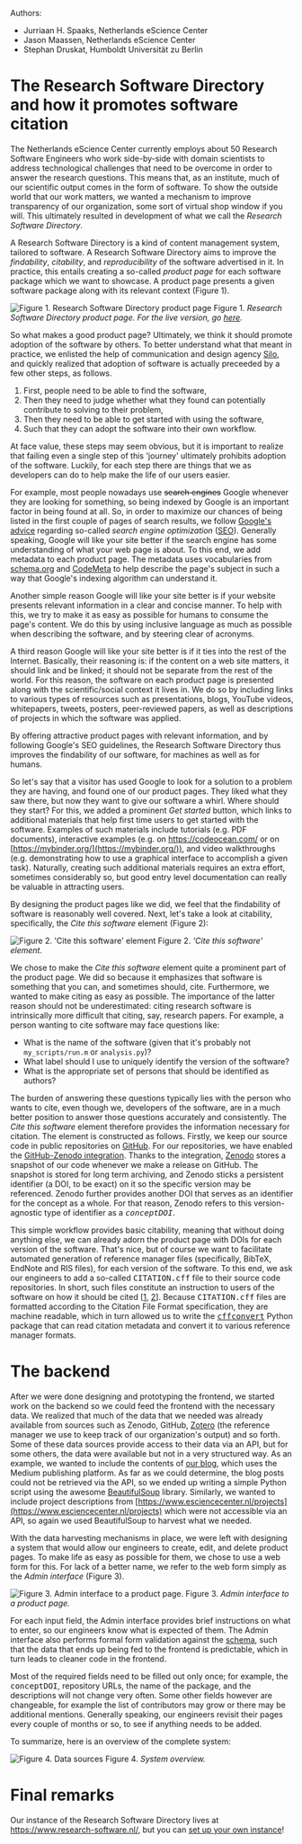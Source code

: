 <link href="blog.css" rel="stylesheet"></link>
<link rel="stylesheet" href="https://fonts.googleapis.com/css?family=Lato:400,700" media="all">

Authors:

- Jurriaan H. Spaaks, Netherlands eScience Center <a href="https://orcid.org/0000-0002-7064-4069"><img src="orcid.png" style="width:14px"></a>
- Jason Maassen, Netherlands eScience Center <a href="https://orcid.org/0000-0002-8172-4865"><img src="orcid.png" style="width:14px"></a>
- Stephan Druskat, Humboldt Universität zu Berlin <a href="https://orcid.org/0000-0003-4925-7248"><img src="orcid.png" style="width:14px"></a>

# The Research Software Directory and how it promotes software citation

The Netherlands eScience Center currently employs about 50 Research Software Engineers who work side-by-side with domain scientists to address technological challenges that need to be overcome in order to answer the research questions. This means that, as an institute, much of our scientific output comes in the form of software. To show the outside world that our work matters, we wanted a mechanism to improve transparency of our organization, some sort of virtual shop window if you will. This ultimately resulted in development of what we call the _Research Software Directory_.

A Research Software Directory is a kind of content management system, tailored to software. A Research Software Directory aims to improve the _findability_, _citability_, and _reproducibility_ of the software advertised in it. <!-- The complete software is free and open source. It is being developed on GitHub [here](https://github.com/research-software-directory/research-software-directory) and it is released under a permissive license  ([Apache-2.0](https://tldrlegal.com/license/apache-license-2.0-(apache-2.0))). -->In practice, this entails creating a so-called _product page_ for each software package which we want to showcase. A product page presents a given software package along with its relevant context (Figure 1).

![Figure 1. Research Software Directory product page][rsd-product-page]
Figure 1. _Research Software Directory product page. For the live version, go [here](https://research-software.nl/software/xenon)._

So what makes a good product page? Ultimately, we think it should promote adoption of the software by others. To better understand what that meant in practice, we enlisted the help of communication and design agency [Silo](https://www.siloagency.com/en/), and quickly realized that adoption of software is actually preceeded by a few other steps, as follows.

1. First, people need to be able to find the software,
1. Then they need to judge whether what they found can potentially contribute to solving to their problem,
1. Then they need to be able to get started with using the software,
1. Such that they can adopt the software into their own workflow.

At face value, these steps may seem obvious, but it is important to realize that failing even a single step of this 'journey' ultimately prohibits adoption of the software. Luckily, for each step there are things that we as developers can do to help make the life of our users easier.

For example, most people nowadays use <span style="text-decoration:line-through">search engines</span> Google whenever they are looking for something, so being indexed by Google is an important factor in being found at all. So, in order to maximize our chances of being listed in the first couple of pages of search results, we follow [Google's advice](https://support.google.com/webmasters/answer/35769?hl=en) regarding so-called _search engine optimization_ ([SEO](https://en.wikipedia.org/wiki/Search_engine_optimization)). Generally speaking, Google will like your site better if the search engine has some understanding of what your web page is about. To this end, we add metadata to each product page. The metadata uses vocabularies from [schema.org](https://schema.org/) and [CodeMeta](https://codemeta.github.io/) to help describe the page's subject in such a way that Google's indexing algorithm can understand it.

Another simple reason Google will like your site better is if your website presents relevant information in a clear and concise manner. To help with this, we try to make it as easy as possible for humans to consume the page's content. We do this by using inclusive language as much as possible when describing the software, and by steering clear of acronyms.

A third reason Google will like your site better is if it ties into the rest of the Internet. Basically, their reasoning is: if the content on a web site matters, it should link and be linked; it should not be separate from the rest of the world. For this reason, the software on each product page is presented along with the scientific/social context it lives in. We do so by including links to various types of resources such as presentations, blogs, YouTube videos, whitepapers, tweets, posters, peer-reviewed papers, as well as descriptions of projects in which the software was applied.

By offering attractive product pages with relevant information, and by following Google's SEO guidelines, the Research Software Directory thus improves the findability of our software, for machines as well as for humans.

So let's say that a visitor has used Google to look for a solution to a problem they are having, and found one of our product pages. They liked what they saw there, but now they want to give our software a whirl. Where should they start? For this, we added a prominent _Get started_ button, which links to additional materials that help first time users to get started with the software. Examples of such materials include tutorials (e.g. PDF documents), interactive examples (e.g. on https://codeocean.com/ or on [https://mybinder.org/](https://mybinder.org/)), and video walkthroughs (e.g. demonstrating how to use a graphical interface to accomplish a given task). Naturally, creating such additional materials requires an extra effort, sometimes considerably so, but good entry level documentation can really be valuable in attracting users.

By designing the product pages like we did, we feel that the findability of software is reasonably well covered. Next, let's take a look at citability, specifically, the _Cite this software_ element (Figure 2):

![Figure 2. 'Cite this software' element][cite-this-software]
Figure 2. _'Cite this software' element._

We chose to make the _Cite this software_ element quite a prominent part of the product page. We did so because it emphasizes that software is something that you can, and sometimes should, cite. Furthermore, we wanted to make citing as easy as possible. The importance of the latter reason should not be underestimated: citing research software is intrinsically more difficult that citing, say, research papers. For example, a person wanting to cite software may face questions like:
- What is the name of the software (given that it's probably not 
``my_scripts/run.m`` or ``analysis.py``)?
- What label should I use to uniquely identify the version of the software?
- What is the appropriate set of persons that should be identified as authors?

The burden of answering these questions typically lies with the person who wants to cite, even though we, developers of the software, are in a much better position to answer those questions accurately and consistently. The _Cite this software_ element therefore provides the information necessary for citation. The element is constructed as follows. Firstly, we keep our source code in public repositories on [GitHub](https://github.com/). For our repositories, we have enabled the [GitHub-Zenodo integration](https://guides.github.com/activities/citable-code/). Thanks to the integration, [Zenodo](https://zenodo.org/) stores a snapshot of our code whenever we make a release on GitHub. The snapshot is stored for long term archiving, and Zenodo sticks a persistent identifier (a DOI, to be exact) on it so the specific version may be referenced. Zenodo further provides another DOI that serves as an identifier for the concept as a whole. For that reason, Zenodo refers to this version-agnostic type of identifier as a <span style="font-family: monospace">_conceptDOI_</span>.

This simple workflow provides basic citability, meaning that without doing anything else, we can already adorn the product page with DOIs for each version of the software. That's nice, but of course we want to facilitate automated generation of reference manager files (specifically, BibTeX, EndNote and RIS files), for each version of the software. To this end, we ask our engineers to add a so-called <span style="font-family:monospace">CITATION.cff</span> file to their source code repositories. In short, such files constitute an instruction to users of the software on how it should be cited [[1](https://citation-file-format.github.io/), [2](https://www.software.ac.uk/blog/2017-12-12-standard-format-citation-files)]. Because <span style="font-family:monospace">CITATION.cff</span> files are formatted according to the Citation File Format specification, they are machine readable, which in turn allowed us to write the <span style="font-family:monospace">[cffconvert](https://pypi.org/project/cffconvert/)</span> Python package that can read citation metadata and convert it to various reference manager formats.

# The backend

After we were done designing and prototyping the frontend, we started work on the  backend so we could feed the frontend with the necessary data. We realized that much of the data that we needed was already available from sources such as Zenodo, GitHub, [Zotero](https://www.zotero.org/) (the reference manager we use to keep track of our organization's output) and so forth. Some of these data sources provide access to their data via an API, but for some others, the data were available but not in a very structured way. As an example, we wanted to include the contents of [our blog](https://blog.esciencecenter.nl/), which uses the Medium publishing platform. As far as we could determine, the blog posts could not be retrieved via the API, so we ended up writing a simple Python script using the awesome [BeautifulSoup](https://www.crummy.com/software/BeautifulSoup/) library. Similarly, we wanted to include project descriptions from [https://www.esciencecenter.nl/projects](https://www.esciencecenter.nl/projects) which were not accessible via an API, so again we used BeautifulSoup to harvest what we needed.

With the data harvesting mechanisms in place, we were left with designing a system that would allow our engineers to create, edit, and delete product pages. To make life as easy as possible for them, we chose to use a web form for this. For lack of a better name, we refer to the web form simply as the _Admin interface_ (Figure 3).

![Figure 3. Admin interface to a product page.][xenon-on-the-rsd-admin]
Figure 3. _Admin interface to a product page._

For each input field, the Admin interface provides brief instructions on what to enter, so our engineers know what is expected of them. The Admin interface also performs formal form validation against the [schema](https://github.com/research-software-directory/backend/tree/fb586b3bde46f3b067f6bdbb98c54d65cc9b88b3/schemas), such that the data that ends up being fed to the frontend is predictable, which in turn leads to cleaner code in the frontend.

Most of the required fields need to be filled out only once; for example, the <span style="font-family:monospace">conceptDOI</span>, repository URLs, the name of the package, and the descriptions will not change very often. Some other fields however are changeable, for example the list of contributors may grow or there may be additional mentions. Generally speaking, our engineers revisit their pages every couple of months or so, to see if anything needs to be added.

To summarize, here is an overview of the complete system:

![Figure 4. Data sources][data-sources]
Figure 4. _System overview._

# Final remarks

Our instance of the Research Software Directory lives at https://www.research-software.nl/, but you can [set up your own instance](https://github.com/research-software-directory/research-software-directory)! 

<!-- images -->

[rsd-product-page]: xenon-on-the-rsd.png "Research
Software Directory product page."

[cite-this-software]: rsd-xenon-cite-this-software-block.png "'Cite this
software' element."

[data-sources]: data-sources.png "Data sources."

[xenon-on-the-rsd-admin]: xenon-on-the-rsd-admin.png "Admin interface to a product
page."

